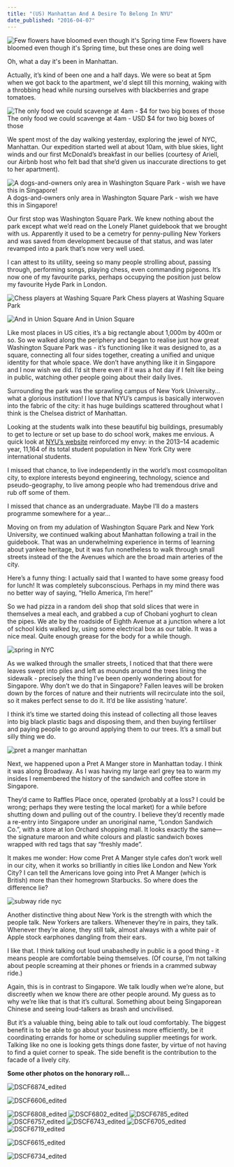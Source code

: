 ```yaml
---
title: "(US) Manhattan And A Desire To Belong In NYU"
date_published: "2016-04-07"
---
```


![Few flowers have bloomed even though it's Spring time](images/DSCF6764_edited.jpg) Few flowers have bloomed even though it's Spring time, but these ones are doing well

Oh, what a day it's been in Manhattan.

Actually, it’s kind of been one and a half days. We were so beat at 5pm when we got back to the apartment, we'd slept till this morning, waking with a throbbing head while nursing ourselves with blackberries and grape tomatoes.

![The only food we could scavenge at 4am - $4 for two big boxes of those](images/DSCF6895_edited.jpg) The only food we could scavenge at 4am - USD $4 for two big boxes of those

We spent most of the day walking yesterday, exploring the jewel of NYC, Manhattan. Our expedition started well at about 10am, with blue skies, light winds and our first McDonald’s breakfast in our bellies (courtesy of Ariell, our Airbnb host who felt bad that she’d given us inaccurate directions to get to her apartment).

![A dogs-and-owners only area in Washington Square Park - wish we have this in Singapore!](images/DSCF6651_edited-1.jpg) A dogs-and-owners only area in Washington Square Park - wish we have this in Singapore!

Our first stop was Washington Square Park. We knew nothing about the park except what we’d read on the Lonely Planet guidebook that we brought with us. Apparently it used to be a cemetry for penny-pulling New Yorkers and was saved from development because of that status, and was later revamped into a park that’s now very well used.

I can attest to its utility, seeing so many people strolling about, passing through, performing songs, playing chess, even commanding pigeons. It’s now one of my favourite parks, perhaps occupying the position just below my favourite Hyde Park in London.

![Chess players at Washing Square Park](images/DSCF6660_edited.jpg) Chess players at Washing Square Park

![And in Union Square](images/DSCF6845_edited.jpg) And in Union Square

Like most places in US cities, it’s a big rectangle about 1,000m by 400m or so. So we walked along the periphery and began to realise just how great Washington Square Park was - it’s functioning like it was designed to, as a square, connecting all four sides together, creating a unified and unique identity for that whole space. We don’t have anything like it in Singapore and I now wish we did. I’d sit there even if it was a hot day if I felt like being in public, watching other people going about their daily lives.

Surrounding the park was the sprawling campus of New York University… what a glorious institution! I love that NYU’s campus is basically interwoven into the fabric of the city: it has huge buildings scattered throughout what I think is the Chelsea district of Manhattan.

Looking at the students walk into these beautiful big buildings, presumably to get to lecture or set up base to do school work, makes me envious. A quick look at [NYU’s website](https://www.nyu.edu/about/news-publications/news/2014/11/17/nyu-ranks-no-1-in-attracting-international-students-and-in-american-students-studying-abroad.html) reinforced my envy: in the 2013–14 academic year, 11,164 of its total student population in New York City were international students.

I missed that chance, to live independently in the world’s most cosmopolitan city, to explore interests beyond engineering, technology, science and pseudo-geography, to live among people who had tremendous drive and rub off some of them.

I missed that chance as an undergraduate. Maybe I’ll do a masters programme somewhere for a year…

Moving on from my adulation of Washington Square Park and New York University, we continued walking about Manhattan following a trail in the guidebook. That was an underwhelming experience in terms of learning about yankee heritage, but it was fun nonetheless to walk through small streets instead of the the Avenues which are the broad main arteries of the city.

Here’s a funny thing: I actually said that I wanted to have some greasy food for lunch! It was completely subconscious. Perhaps in my mind there was no better way of saying, “Hello America, I’m here!”

So we had pizza in a random deli shop that sold slices that were in themselves a meal each, and grabbed a cup of Chobani yoghurt to clean the pipes. We ate by the roadside of Eighth Avenue at a junction where a lot of school kids walked by, using some electrical box as our table. It was a nice meal. Quite enough grease for the body for a while though.

![spring in NYC](images/DSCF6747_edited.jpg)

As we walked through the smaller streets, I noticed that that there were leaves swept into piles and left as mounds around the trees lining the sidewalk - precisely the thing I’ve been openly wondering about for Singapore. Why don’t we do that in Singapore? Fallen leaves will be broken down by the forces of nature and their nutrients will recirculate into the soil, so it makes perfect sense to do it. It’d be like assisting ‘nature’.

I think it’s time we started doing this instead of collecting all those leaves into big black plastic bags and disposing them, and then buying fertiliser and paying people to go around applying them to our trees. It’s a small but silly thing we do.

![pret a manger manhattan](images/DSCF6850_edited.jpg)

Next, we happened upon a Pret A Manger store in Manhattan today. I think it was along Broadway. As I was having my large earl grey tea to warm my insides I remembered the history of the sandwich and coffee store in Singapore.

They’d came to Raffles Place once, operated (probably at a loss? I could be wrong; perhaps they were testing the local market) for a while before shutting down and pulling out of the country. I believe they’d recently made a re-entry into Singapore under an unoriginal name, “London Sandwich Co.”, with a store at Ion Orchard shopping mall. It looks exactly the same—the signature maroon and white colours and plastic sandwich boxes wrapped with red tags that say “freshly made”.

It makes me wonder: How come Pret A Manger style cafes don’t work well in our city, when it works so brilliantly in cities like London and New York City? I can tell the Americans love going into Pret A Manger (which is British) more than their homegrown Starbucks. So where does the difference lie?

![subway ride nyc](images/DSCF6628_edited-1.jpg)

Another distinctive thing about New York is the strength with which the people talk. New Yorkers are talkers. Whenever they’re in pairs, they talk. Whenever they’re alone, they still talk, almost always with a white pair of Apple stock earphones dangling from their ears.

I like that. I think talking out loud unabashedly in public is a good thing - it means people are comfortable being themselves. (Of course, I’m not talking about people screaming at their phones or friends in a crammed subway ride.)

Again, this is in contrast to Singapore. We talk loudly when we’re alone, but discreetly when we know there are other people around. My guess as to why we’re like that is that it’s cultural. Something about being Singaporean Chinese and seeing loud-talkers as brash and uncivilised.

But it’s a valuable thing, being able to talk out loud comfortably. The biggest benefit is to be able to go about your business more efficiently, be it coordinating errands for home or scheduling supplier meetings for work. Talking like no one is looking gets things done faster, by virtue of not having to find a quiet corner to speak. The side benefit is the contribution to the facade of a lively city.

**Some other photos on the honorary roll...**

![DSCF6874_edited](images/DSCF6874_edited.jpg)

![DSCF6606_edited](images/DSCF6606_edited-1.jpg)

![DSCF6808_edited](images/DSCF6808_edited.jpg) ![DSCF6802_edited](images/DSCF6802_edited.jpg) ![DSCF6785_edited](images/DSCF6785_edited.jpg) ![DSCF6757_edited](images/DSCF6757_edited.jpg) ![DSCF6743_edited](images/DSCF6743_edited.jpg) ![DSCF6705_edited](images/DSCF6705_edited.jpg) ![DSCF6719_edited](images/DSCF6719_edited.jpg)

![DSCF6615_edited](images/DSCF6615_edited-1.jpg)

![DSCF6734_edited](images/DSCF6734_edited.jpg)
